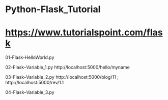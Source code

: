 # Python-Flask_Tutorial

# https://www.tutorialspoint.com/flask

01-Flask-HelloWorld.py

02-Flask–Variable_1.py  http://localhost:5000/hello/myname

03-Flask–Variable_2.py  http://localhost:5000/blog/11 ; http://localhost:5000/rev/1.1

04-Flask–Variable_3.py

